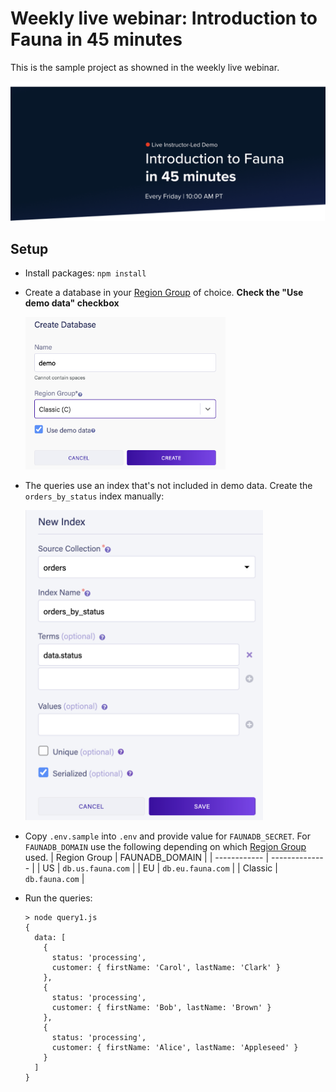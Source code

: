 # Weekly live webinar: Introduction to Fauna in 45 minutes
This is the sample project as showned in the weekly live webinar.

![img](images/signup-page.png)

## Setup
* Install packages: `npm install`
* Create a database in your [Region Group](https://docs.fauna.com/fauna/current/learn/understanding/region_groups)
  of choice. **Check the "Use demo data" checkbox**
  
  <img src="./images/use-demo-data.png" width="320">
* The queries use an index that's not included in demo data. Create the `orders_by_status` index manually:

  <img src="./images/index-orders_by_status.png" width="380">  
* Copy `.env.sample` into `.env` and provide value for `FAUNADB_SECRET`. For `FAUNADB_DOMAIN` 
  use the following depending on which [Region Group](https://docs.fauna.com/fauna/current/learn/understanding/region_groups)
  used.
  | Region Group | FAUNADB_DOMAIN |
  | ------------ | -------------- |
  | US           | `db.us.fauna.com` |
  | EU           | `db.eu.fauna.com` |
  | Classic      | `db.fauna.com`    |
* Run the queries:
  ```
  > node query1.js                
  {
    data: [
      {
        status: 'processing',
        customer: { firstName: 'Carol', lastName: 'Clark' }
      },
      {
        status: 'processing',
        customer: { firstName: 'Bob', lastName: 'Brown' }
      },
      {
        status: 'processing',
        customer: { firstName: 'Alice', lastName: 'Appleseed' }
      }
    ]
  }
  ```